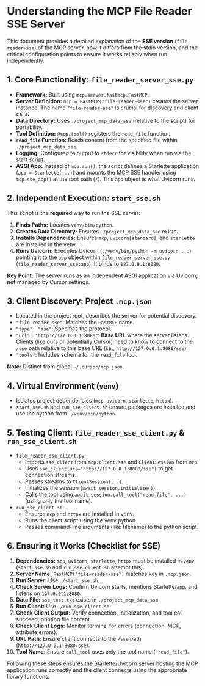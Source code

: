 # Understanding the MCP File Reader SSE Server

This document provides a detailed explanation of the **SSE version** (`file-reader-sse`) of the MCP server, how it differs from the stdio version, and the critical configuration points to ensure it works reliably when run independently.

## 1. Core Functionality: `file_reader_server_sse.py`

- **Framework:** Built using `mcp.server.fastmcp.FastMCP`.
- **Server Definition:** `mcp = FastMCP("file-reader-sse")` creates the server instance. The name `"file-reader-sse"` is crucial for discovery and client calls.
- **Data Directory:** Uses `./project_mcp_data_sse` (relative to the script) for portability.
- **Tool Definition:** `@mcp.tool()` registers the `read_file` function.
- **`read_file` Function:** Reads content from the specified file within `./project_mcp_data_sse`.
- **Logging:** Configured to output to `stderr` for visibility when run via the start script.
- **ASGI App:** Instead of `mcp.run()`, the script defines a Starlette application (`app = Starlette(...)`) and mounts the MCP SSE handler using `mcp.sse_app()` at the root path (`/`). This `app` object is what Uvicorn runs.

## 2. Independent Execution: `start_sse.sh`

This script is the **required** way to run the SSE server:

1.  **Finds Paths:** Locates `venv/bin/python`.
2.  **Creates Data Directory:** Ensures `./project_mcp_data_sse` exists.
3.  **Installs Dependencies:** Ensures `mcp`, `uvicorn[standard]`, and `starlette` are installed in the venv.
4.  **Runs Uvicorn:** Executes Uvicorn (`./venv/bin/python -m uvicorn ...`) pointing it to the `app` object within `file_reader_server_sse.py` (`file_reader_server_sse:app`). It binds to `127.0.0.1:8080`.

**Key Point:** The server runs as an independent ASGI application via Uvicorn, **not** managed by Cursor settings.

## 3. Client Discovery: Project `.mcp.json`

- Located in the project root, describes the server for potential discovery.
- `"file-reader-sse"`: Matches the `FastMCP` name.
- `"type": "sse"`: Specifies the protocol.
- `"url": "http://127.0.0.1:8080"`: **Base URL** where the server listens. Clients (like ours or potentially Cursor) need to know to connect to the `/sse` path relative to this base URL (i.e., `http://127.0.0.1:8080/sse`).
- `"tools"`: Includes schema for the `read_file` tool.

**Note:** Distinct from global `~/.cursor/mcp.json`.

## 4. Virtual Environment (`venv`)

- Isolates project dependencies (`mcp`, `uvicorn`, `starlette`, `httpx`).
- `start_sse.sh` and `run_sse_client.sh` ensure packages are installed and use the python from `./venv/bin/python`.

## 5. Testing Client: `file_reader_sse_client.py` & `run_sse_client.sh`

- `file_reader_sse_client.py`:
  - Imports `sse_client` from `mcp.client.sse` and `ClientSession` from `mcp`.
  - Uses `sse_client(url="http://127.0.0.1:8080/sse")` to get connection streams.
  - Passes streams to `ClientSession(...)`.
  - Initializes the session (`await session.initialize()`).
  - Calls the tool using `await session.call_tool("read_file", ...)` (using only the tool name).
- `run_sse_client.sh`:
  - Ensures `mcp` and `httpx` are installed in venv.
  - Runs the client script using the venv python.
  - Passes command-line arguments (like filename) to the python script.

## 6. Ensuring it Works (Checklist for SSE)

1.  **Dependencies:** `mcp`, `uvicorn`, `starlette`, `httpx` must be installed in `venv` (`start_sse.sh` and `run_sse_client.sh` attempt this).
2.  **Server Name:** `FastMCP("file-reader-sse")` matches key in `.mcp.json`.
3.  **Run Server:** Use `./start_sse.sh`.
4.  **Check Server Logs:** Confirm Uvicorn starts, mentions Starlette/`app`, and listens on `127.0.0.1:8080`.
5.  **Data File:** `sse_test.txt` exists in `./project_mcp_data_sse`.
6.  **Run Client:** Use `./run_sse_client.sh`.
7.  **Check Client Output:** Verify connection, initialization, and tool call succeed, printing file content.
8.  **Check Client Logs:** Monitor terminal for errors (connection, MCP, attribute errors).
9.  **URL Path:** Ensure client connects to the `/sse` path (`http://127.0.0.1:8080/sse`).
10. **Tool Name:** Ensure `call_tool` uses only the tool name (`"read_file"`).

Following these steps ensures the Starlette/Uvicorn server hosting the MCP application runs correctly and the client connects using the appropriate library functions.
